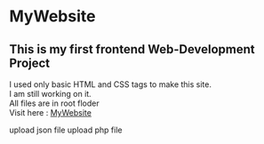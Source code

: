 # MyWebsite
## This is my first frontend Web-Development Project
I used only basic HTML and CSS tags to make this site.</br>
I am still working on it.</br>
All files are in root floder</br>
Visit here : <a href="http://msn.42web.io/">MyWebsite</a>


upload json file
upload php file
